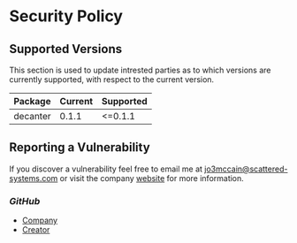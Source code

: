 # Security Policy

## Supported Versions

This section is used to update intrested parties as to which versions are currently supported, with respect to the current version.

| Package | Current | Supported |
|---------|---------|-----------|
| decanter| 0.1.1   | <=0.1.1 |

## Reporting a Vulnerability

If you discover a vulnerability feel free to email me at jo3mccain@scattered-systems.com or visit the
company [website](https://scsys.eth.limo)
for more information.

### _GitHub_

- [Company](https://github.com/scattered-systems)
- [Creator](https://github.com/FL03)
